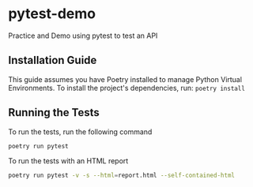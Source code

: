 # pytest-demo

Practice and Demo using pytest to test an API

## Installation Guide

This guide assumes you have Poetry installed to manage Python Virtual Environments.
To install the project's dependencies, run:
`poetry install`

## Running the Tests

To run the tests, run the following command

```bash
poetry run pytest
```

To run the tests with an HTML report

```bash
poetry run pytest -v -s --html=report.html --self-contained-html
```
